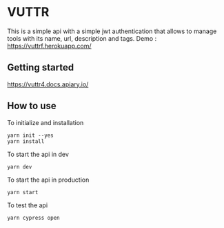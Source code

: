 # VUTTR

This is a simple api with a simple jwt authentication that allows to manage tools with its name, url, description and tags.
Demo : https://vuttrf.herokuapp.com/

## Getting started

https://vuttr4.docs.apiary.io/

## How to use

To initialize and installation

```
yarn init --yes
yarn install
```

To start the api in dev

```
yarn dev
```

To start the api in production

```
yarn start
```

To test the api

```
yarn cypress open
```
